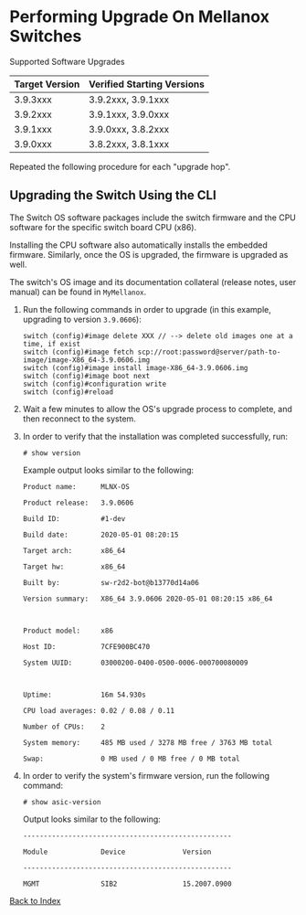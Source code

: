 # Performing Upgrade On Mellanox Switches

Supported Software Upgrades

|Target Version |Verified Starting Versions|
| ------------- | ------------------------ |
| 3.9.3xxx      | 3.9.2xxx, 3.9.1xxx       |
| 3.9.2xxx      | 3.9.1xxx, 3.9.0xxx       |
| 3.9.1xxx      | 3.9.0xxx, 3.8.2xxx       |
| 3.9.0xxx      | 3.8.2xxx, 3.8.1xxx       |

Repeated the following procedure for each "upgrade hop".

## Upgrading the Switch Using the CLI

The Switch OS software packages include the switch firmware and the CPU software for the specific switch board CPU (x86).

Installing the CPU software also automatically installs the embedded firmware. Similarly, once the OS is upgraded, the firmware is upgraded as well.

The switch's OS image and its documentation collateral (release notes, user manual) can be found in `MyMellanox`.

1. Run the following commands in order to upgrade (in this example, upgrading to version `3.9.0606`):

   ```text
   switch (config)#image delete XXX // --> delete old images one at a time, if exist
   switch (config)#image fetch scp://root:password@server/path-to-image/image-X86_64-3.9.0606.img
   switch (config)#image install image-X86_64-3.9.0606.img
   switch (config)#image boot next
   switch (config)#configuration write
   switch (config)#reload
   ```

1. Wait a few minutes to allow the OS's upgrade process to complete, and then reconnect to the system.

1. In order to verify that the installation was completed successfully, run:

   ```text
   # show version
   ```

   Example output looks similar to the following:

   ```text
   Product name:      MLNX-OS
   
   Product release:   3.9.0606
   
   Build ID:          #1-dev
   
   Build date:        2020-05-01 08:20:15
   
   Target arch:       x86_64
   
   Target hw:         x86_64
   
   Built by:          sw-r2d2-bot@b13770d14a06
   
   Version summary:   X86_64 3.9.0606 2020-05-01 08:20:15 x86_64
   
   
   
   Product model:     x86
   
   Host ID:           7CFE900BC470
   
   System UUID:       03000200-0400-0500-0006-000700080009
   
   
   
   Uptime:            16m 54.930s
   
   CPU load averages: 0.02 / 0.08 / 0.11
   
   Number of CPUs:    2
   
   System memory:     485 MB used / 3278 MB free / 3763 MB total
   
   Swap:              0 MB used / 0 MB free / 0 MB total
   ```

1. In order to verify the system's firmware version, run the following command:

   ```text
   # show asic-version
   ```

   Output looks similar to the following:

   ```text
   ---------------------------------------------------
   
   Module             Device              Version
   
   ---------------------------------------------------
   
   MGMT               SIB2                15.2007.0900
   ```

[Back to Index](../index.md)
